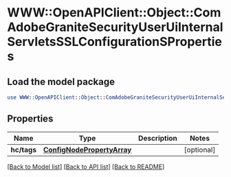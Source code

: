 # WWW::OpenAPIClient::Object::ComAdobeGraniteSecurityUserUiInternalServletsSSLConfigurationSProperties

## Load the model package
```perl
use WWW::OpenAPIClient::Object::ComAdobeGraniteSecurityUserUiInternalServletsSSLConfigurationSProperties;
```

## Properties
Name | Type | Description | Notes
------------ | ------------- | ------------- | -------------
**hc/tags** | [**ConfigNodePropertyArray**](ConfigNodePropertyArray.md) |  | [optional] 

[[Back to Model list]](../README.md#documentation-for-models) [[Back to API list]](../README.md#documentation-for-api-endpoints) [[Back to README]](../README.md)


